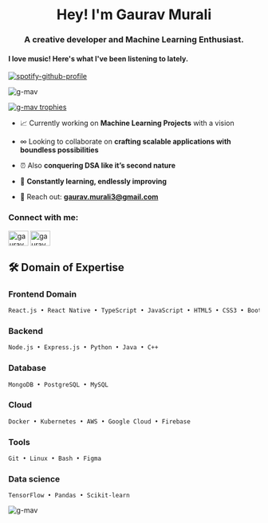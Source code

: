 <h1 align="center">Hey! I'm Gaurav Murali</h1>
<h3 align="center">A creative developer and Machine Learning Enthusiast.</h3>

<h4 align="left">I love music! Here's what I've been listening to lately.</h4>

[![spotify-github-profile](https://spotify-github-profile.kittinanx.com/api/view?uid=31fkbd6lgsdhhsnlvjtjkohhhg3y&cover_image=true&theme=novatorem&show_offline=false&background_color=ffffff&interchange=false&bar_color=ff6a00&bar_color_cover=true)](https://spotify-github-profile.kittinanx.com/api/view?uid=31fkbd6lgsdhhsnlvjtjkohhhg3y&redirect=true)

<p align="left"> <img src="https://komarev.com/ghpvc/?username=g-mav&label=Profile%20views&color=0e75b6&style=flat" alt="g-mav" /> </p>

<p align="left">
  <a href="https://github.com/ryo-ma/github-profile-trophy">
    <img src="https://github-profile-trophy.vercel.app/?username=g-mav&title=MultiLanguage,Commits,Repositories,Experience,PullRequest,Issues" alt="g-mav trophies" />
  </a>
</p>

- 📈 Currently working on **Machine Learning Projects** with a vision

- ∞ Looking to collaborate on **crafting scalable applications with boundless possibilities**

- ⏰ Also **conquering DSA like it’s second nature**
  
- 🤖 **Constantly learning, endlessly improving**

- 📩 Reach out: **gaurav.murali3@gmail.com**

<h3 align="left">Connect with me:</h3>
<p align="left">
<a href="https://linkedin.com/in/gaurav murali" target="blank"><img align="center" src="https://raw.githubusercontent.com/rahuldkjain/github-profile-readme-generator/master/src/images/icons/Social/linked-in-alt.svg" alt="gaurav murali" height="30" width="40" /></a>
<a href="https://www.leetcode.com/gauravmurali" target="blank"><img align="center" src="https://raw.githubusercontent.com/rahuldkjain/github-profile-readme-generator/master/src/images/icons/Social/leet-code.svg" alt="gauravmurali" height="30" width="40" /></a>
</p>

## 🛠️ Domain of Expertise

### Frontend Domain
```bash
React.js • React Native • TypeScript • JavaScript • HTML5 • CSS3 • Bootstrap
```
### Backend
```bash
Node.js • Express.js • Python • Java • C++
```

### Database
```bash
MongoDB • PostgreSQL • MySQL
```

### Cloud
```bash
Docker • Kubernetes • AWS • Google Cloud • Firebase
```

### Tools
```bash
Git • Linux • Bash • Figma
```

### Data science
```
TensorFlow • Pandas • Scikit-learn
```

<!-- <h3 align="left">Languages and Tools:</h3>
<p align="left"> <a href="https://www.arduino.cc/" target="_blank" rel="noreferrer"> <img src="https://cdn.worldvectorlogo.com/logos/arduino-1.svg" alt="arduino" width="40" height="40"/> </a> <a href="https://www.cprogramming.com/" target="_blank" rel="noreferrer"> <img src="https://raw.githubusercontent.com/devicons/devicon/master/icons/c/c-original.svg" alt="c" width="40" height="40"/> </a> <a href="https://www.w3schools.com/cpp/" target="_blank" rel="noreferrer"> <img src="https://raw.githubusercontent.com/devicons/devicon/master/icons/cplusplus/cplusplus-original.svg" alt="cplusplus" width="40" height="40"/> </a> <a href="https://www.w3schools.com/cs/" target="_blank" rel="noreferrer"> <img src="https://raw.githubusercontent.com/devicons/devicon/master/icons/csharp/csharp-original.svg" alt="csharp" width="40" height="40"/> </a> <a href="https://firebase.google.com/" target="_blank" rel="noreferrer"> <img src="https://www.vectorlogo.zone/logos/firebase/firebase-icon.svg" alt="firebase" width="40" height="40"/> </a> <a href="https://flutter.dev" target="_blank" rel="noreferrer"> <img src="https://www.vectorlogo.zone/logos/flutterio/flutterio-icon.svg" alt="flutter" width="40" height="40"/> </a> <a href="https://git-scm.com/" target="_blank" rel="noreferrer"> <img src="https://www.vectorlogo.zone/logos/git-scm/git-scm-icon.svg" alt="git" width="40" height="40"/> </a> <a href="https://golang.org" target="_blank" rel="noreferrer"> <img src="https://raw.githubusercontent.com/devicons/devicon/master/icons/go/go-original.svg" alt="go" width="40" height="40"/> </a> <a href="https://heroku.com" target="_blank" rel="noreferrer"> <img src="https://www.vectorlogo.zone/logos/heroku/heroku-icon.svg" alt="heroku" width="40" height="40"/> </a> <a href="https://www.java.com" target="_blank" rel="noreferrer"> <img src="https://raw.githubusercontent.com/devicons/devicon/master/icons/java/java-original.svg" alt="java" width="40" height="40"/> </a> <a href="https://developer.mozilla.org/en-US/docs/Web/JavaScript" target="_blank" rel="noreferrer"> <img src="https://raw.githubusercontent.com/devicons/devicon/master/icons/javascript/javascript-original.svg" alt="javascript" width="40" height="40"/> </a> <a href="https://mariadb.org/" target="_blank" rel="noreferrer"> <img src="https://www.vectorlogo.zone/logos/mariadb/mariadb-icon.svg" alt="mariadb" width="40" height="40"/> </a> <a href="https://www.mathworks.com/" target="_blank" rel="noreferrer"> <img src="https://upload.wikimedia.org/wikipedia/commons/2/21/Matlab_Logo.png" alt="matlab" width="40" height="40"/> </a> <a href="https://www.microsoft.com/en-us/sql-server" target="_blank" rel="noreferrer"> <img src="https://www.svgrepo.com/show/303229/microsoft-sql-server-logo.svg" alt="mssql" width="40" height="40"/> </a> <a href="https://www.mysql.com/" target="_blank" rel="noreferrer"> <img src="https://raw.githubusercontent.com/devicons/devicon/master/icons/mysql/mysql-original-wordmark.svg" alt="mysql" width="40" height="40"/> </a> <a href="https://www.python.org" target="_blank" rel="noreferrer"> <img src="https://raw.githubusercontent.com/devicons/devicon/master/icons/python/python-original.svg" alt="python" width="40" height="40"/> </a> <a href="https://seaborn.pydata.org/" target="_blank" rel="noreferrer"> <img src="https://seaborn.pydata.org/_images/logo-mark-lightbg.svg" alt="seaborn" width="40" height="40"/> </a> <a href="https://www.sqlite.org/" target="_blank" rel="noreferrer"> <img src="https://www.vectorlogo.zone/logos/sqlite/sqlite-icon.svg" alt="sqlite" width="40" height="40"/> </a> <a href="https://www.tensorflow.org" target="_blank" rel="noreferrer"> <img src="https://www.vectorlogo.zone/logos/tensorflow/tensorflow-icon.svg" alt="tensorflow" width="40" height="40"/> </a> <a href="https://unity.com/" target="_blank" rel="noreferrer"> <img src="https://www.vectorlogo.zone/logos/unity3d/unity3d-icon.svg" alt="unity" width="40" height="40"/> </a> </p>
-->
<p><img align="center" src="https://github-readme-stats.vercel.app/api/top-langs?username=g-mav&show_icons=true&locale=en&layout=compact" alt="g-mav" /></p>
